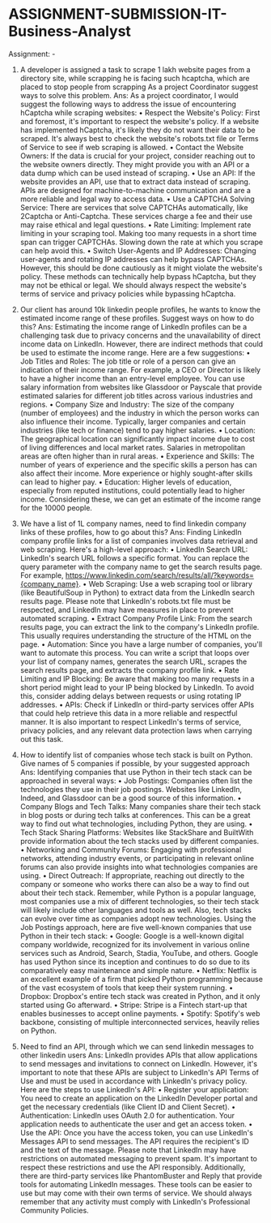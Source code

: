 # ASSIGNMENT-SUBMISSION-IT-Business-Analyst
Assignment: - 
1. A developer is assigned a task to scrape 1 lakh website pages from a directory site, while scrapping he is facing such hcaptcha, which are placed to stop people from scrapping As a project Coordinator suggest ways to solve this problem. 
Ans: As a project coordinator, I would suggest the following ways to address the issue of encountering hCaptcha while scraping websites: 
•	Respect the Website's Policy: First and foremost, it's important to respect the website's policy. If a website has implemented hCaptcha, it's likely they do not want their data to be scraped. It's always best to check the website's robots.txt file or Terms of Service to see if web scraping is allowed. 
•	Contact the Website Owners: If the data is crucial for your project, consider reaching out to the website owners directly. They might provide you with an API or a data dump which can be used instead of scraping. 
•	Use an API: If the website provides an API, use that to extract data instead of scraping. APIs are designed for machine-to-machine communication and are a more reliable and legal way to access data. 
•	Use a CAPTCHA Solving Service: There are services that solve CAPTCHAs automatically, like 2Captcha or Anti-Captcha. These services charge a fee and their use may raise ethical and legal questions. 
•	Rate Limiting: Implement rate limiting in your scraping tool. Making too many requests in a short time span can trigger CAPTCHAs. Slowing down the rate at which you scrape can help avoid this. 
•	Switch User-Agents and IP Addresses: Changing user-agents and rotating IP addresses can help bypass CAPTCHAs. However, this should be done cautiously as it might violate the website's policy. 
These methods can technically help bypass hCaptcha, but they may not be ethical or legal. We should always respect the website's terms of service and privacy policies while bypassing hCaptcha. 

 2. Our client has around 10k linkedin people profiles, he wants to know the estimated income range of these profiles. Suggest ways on how to do this? 
Ans: Estimating the income range of LinkedIn profiles can be a challenging task due to privacy concerns and the unavailability of direct income data on LinkedIn. However, there are indirect methods that could be used to estimate the income range. Here are a few suggestions: 
•	Job Titles and Roles: The job title or role of a person can give an indication of their income range. For example, a CEO or Director is likely to have a higher income than an entry-level employee. You can use salary information from websites like Glassdoor or Payscale that provide estimated salaries for different job titles across various industries and regions. 
•	Company Size and Industry: The size of the company (number of employees) and the industry in which the person works can also influence their income. Typically, larger companies and certain industries (like tech or finance) tend to pay higher salaries. 
•	Location: The geographical location can significantly impact income due to cost of living differences and local market rates. Salaries in metropolitan areas are often higher than in rural areas. 
•	Experience and Skills: The number of years of experience and the specific skills a person has can also affect their income. More experience or highly sought-after skills can lead to higher pay. 
•	Education: Higher levels of education, especially from reputed institutions, could potentially lead to higher income. 
Considering these, we can get an estimate of the income range for the 10000 people. 
3. We have a list of 1L company names, need to find linkedin company links of these profiles, how to go about this? 
Ans: Finding LinkedIn company profile links for a list of companies involves data retrieval and web scraping. Here's a high-level approach: 
•	LinkedIn Search URL: LinkedIn's search URL follows a specific format. You can replace the query parameter with the company name to get the search results page. For example, https://www.linkedin.com/search/results/all/?keywords={company_name}. 
•	Web Scraping: Use a web scraping tool or library (like BeautifulSoup in Python) to extract data from the LinkedIn search results page. Please note that LinkedIn's robots.txt file must be respected, and LinkedIn may have measures in place to prevent automated scraping. 
•	Extract Company Profile Link: From the search results page, you can extract the link to the company's LinkedIn profile. This usually requires understanding the structure of the HTML on the page. 
•	Automation: Since you have a large number of companies, you'll want to automate this process. You can write a script that loops over your list of company names, generates the search URL, scrapes the search results page, and extracts the company profile link. 
•	Rate Limiting and IP Blocking: Be aware that making too many requests in a short period might lead to your IP being blocked by LinkedIn. To avoid this, consider adding delays between requests or using rotating IP addresses. 
•	APIs: Check if LinkedIn or third-party services offer APIs that could help retrieve this data in a more reliable and respectful manner. 
It is also important to respect LinkedIn's terms of service, privacy policies, and any relevant data protection laws when carrying out this task. 
 4. How to identify list of companies whose tech stack is built on Python. Give names of 5 companies if possible, by your suggested approach 
Ans: Identifying companies that use Python in their tech stack can be approached in several ways: 
•	Job Postings: Companies often list the technologies they use in their job postings. Websites like LinkedIn, Indeed, and Glassdoor can be a good source of this information. 
•	Company Blogs and Tech Talks: Many companies share their tech stack in blog posts or during tech talks at conferences. This can be a great way to find out what technologies, including Python, they are using. 
•	Tech Stack Sharing Platforms: Websites like StackShare and BuiltWith provide information about the tech stacks used by different companies. 
•	Networking and Community Forums: Engaging with professional networks, attending industry events, or participating in relevant online forums can also provide insights into what technologies companies are using. 
•	Direct Outreach: If appropriate, reaching out directly to the company or someone who works there can also be a way to find out about their tech stack. 
Remember, while Python is a popular language, most companies use a mix of different technologies, so their tech stack will likely include other languages and tools as well. Also, tech stacks can evolve over time as companies adopt new technologies. 
Using the Job Postings approach, here are five well-known companies that use Python in their tech stack: 
•	Google: Google is a well-known digital company worldwide, recognized for its involvement in various online services such as Android, Search, Stadia, YouTube, and others. Google has used Python since its inception and continues to do so due to its comparatively easy maintenance and simple nature. 
•	Netflix: Netflix is an excellent example of a firm that picked Python programming because of the vast ecosystem of tools that keep their system running. 
•	Dropbox: Dropbox's entire tech stack was created in Python, and it only started using Go afterward. 
•	Stripe: Stripe is a Fintech start-up that enables businesses to accept online payments. 
•	Spotify: Spotify's web backbone, consisting of multiple interconnected services, heavily relies on Python. 
5. Need to find an API, through which we can send linkedin messages to other linkedin users 
Ans: LinkedIn provides APIs that allow applications to send messages and invitations to connect on LinkedIn. However, it's important to note that these APIs are subject to LinkedIn's API Terms of Use and must be used in accordance with LinkedIn's privacy policy. 
Here are the steps to use LinkedIn's API: 
•	Register your application: You need to create an application on the LinkedIn Developer portal and get the necessary credentials (like Client ID and Client Secret). 
•	Authentication: LinkedIn uses OAuth 2.0 for authentication. Your application needs to authenticate the user and get an access token. 
•	Use the API: Once you have the access token, you can use LinkedIn's Messages API to send messages. The API requires the recipient's ID and the text of the message. 
Please note that LinkedIn may have restrictions on automated messaging to prevent spam. It's important to respect these restrictions and use the API responsibly. 
Additionally, there are third-party services like PhantomBuster and Reply that provide tools for automating LinkedIn messages. These tools can be easier to use but may come with their own terms of service. 
We should always remember that any activity must comply with LinkedIn's Professional Community Policies. 
